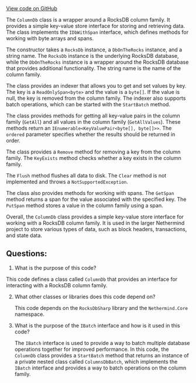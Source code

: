 [View code on GitHub](https://github.com/NethermindEth/nethermind/src/Nethermind/Nethermind.Db.Rocks/ColumnDb.cs)

The `ColumnDb` class is a wrapper around a RocksDB column family. It provides a simple key-value store interface for storing and retrieving data. The class implements the `IDbWithSpan` interface, which defines methods for working with byte arrays and spans.

The constructor takes a `RocksDb` instance, a `DbOnTheRocks` instance, and a string name. The `RocksDb` instance is the underlying RocksDB database, while the `DbOnTheRocks` instance is a wrapper around the RocksDB database that provides additional functionality. The string name is the name of the column family.

The class provides an indexer that allows you to get and set values by key. The key is a `ReadOnlySpan<byte>` and the value is a `byte[]`. If the value is null, the key is removed from the column family. The indexer also supports batch operations, which can be started with the `StartBatch` method.

The class provides methods for getting all key-value pairs in the column family (`GetAll`) and all values in the column family (`GetAllValues`). These methods return an `IEnumerable<KeyValuePair<byte[], byte[]>>`. The `ordered` parameter specifies whether the results should be returned in order.

The class provides a `Remove` method for removing a key from the column family. The `KeyExists` method checks whether a key exists in the column family.

The `Flush` method flushes all data to disk. The `Clear` method is not implemented and throws a `NotSupportedException`.

The class also provides methods for working with spans. The `GetSpan` method returns a span for the value associated with the specified key. The `PutSpan` method stores a value in the column family using a span.

Overall, the `ColumnDb` class provides a simple key-value store interface for working with a RocksDB column family. It is used in the larger Nethermind project to store various types of data, such as block headers, transactions, and state data.
## Questions: 
 1. What is the purpose of this code?
   
   This code defines a class called `ColumnDb` that provides an interface for interacting with a RocksDB column family.

2. What other classes or libraries does this code depend on?
   
   This code depends on the `RocksDbSharp` library and the `Nethermind.Core` namespace.

3. What is the purpose of the `IBatch` interface and how is it used in this code?
   
   The `IBatch` interface is used to provide a way to batch multiple database operations together for improved performance. In this code, the `ColumnDb` class provides a `StartBatch` method that returns an instance of a private nested class called `ColumnsDbBatch`, which implements the `IBatch` interface and provides a way to batch operations on the column family.